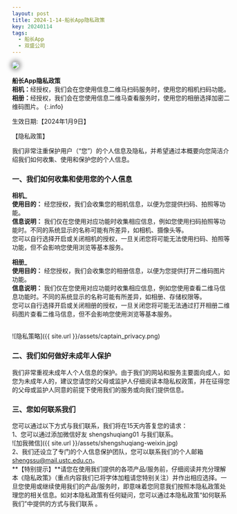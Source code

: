 ```yaml
---
layout: post
title: 2024-1-14-船长App隐私政策
key: 20240114
tags:
  - 船长App
  - 双盛公司
---
```


<!-- 添加目录 http://blog.csdn.net/hengwei_vc/article/details/47122103 -->
<script src="/javascripts/jquery-2.1.4.min.js" type="text/javascript"></script>
<script src="/javascripts/toc.js" type="text/javascript"></script>
<script type="text/javascript">
$(document).ready(function() {
    $('#toc').toc();
}); </script>
<div id="toc"></div>
<img style="border-radius: 15px;box-shadow: darkgrey 0px 0px 10px 5px" src="https://shengshuqiang.github.io/assets/captain.v.1.1.100.png"/><br><br><strong>船长App隐私政策</strong><br><strong>相机：</strong>经授权，我们会在您使用信息二维马扫码服务时，使用您的相机扫码功能。<br><strong>相册：</strong>经授权，我们会在您使用信息二维马查看服务时，使用您的相册选择加密二维码图片。
{:.info}
<!--more-->


生效日期:【2024年1月9日】

【隐私政策】

我们非常注重保护用户（“您”）的个人信息及隐私，并希望通过本概要向您简洁介绍我们如何收集、使用和保护您的个人信息。

### 一、我们如何收集和使用您的个人信息

**相机_**
<br>**使用目的：** 经您授权，我们会收集您的相机信息，以便为您提供扫码、拍照等功能。
<br>**信息说明：** 我们仅在您使用对应功能时收集相应信息，例如您使用扫码拍照等功能时。不同的系统显示的名称可能有所差异，如相机、摄像头等。
<br>您可以自行选择开启或关闭相机的授权，一旦关闭您将可能无法使用扫码、拍照等功能，但不会影响您使用浏览等基本服务。

**相册_**
<br>**使用目的：** 经您授权，我们会收集您的相册信息，以便为您提供打开二维码图片功能。
<br>**信息说明：** 我们仅在您使用对应功能时收集相应信息，例如您使用查看二维马信息功能时。不同的系统显示的名称可能有所差异，如相册、存储权限等。
<br>您可以自行选择开启或关闭相册的授权，一旦关闭您将可能无法通过打开相册二维码图片查看二维马信息，但不会影响您使用浏览等基本服务。

<br>![隐私策略]({{ site.url }}/assets/captain_privacy.png)

### 二、我们如何做好未成年人保护

我们非常重视未成年人个人信息的保护。由于我们的网站和服务主要面向成人，如您为未成年人的，建议您请您的父母或监护人仔细阅读本隐私权政策，并在征得您的父母或监护人同意的前提下使用我们的服务或向我们提供信息。


### 三、您如何联系我们

您可以通过以下方式与我们联系，我们将在15天内答复您的请求：
<br>1、您可以通过添加微信好友 shengshuqiang01 与我们联系。
<br>![加我微信]({{ site.url }}/assets/shengshuqiang-weixin.jpg)
<br>2、我们还设立了专门的个人信息保护团队，您可以联系我们的个人邮箱 shengssu@mail.ustc.edu.cn。
<br>**【特别提示】**请您在使用我们提供的各项产品/服务前，仔细阅读并充分理解本《隐私政策》（重点内容我们已将字体加粗请您特别关注）并作出相应选择。一旦您使用或继续使用我们的产品/服务时，即意味着您同意我们按照本隐私政策处理您的相关信息。如对本隐私政策有任何疑问，您可以通过本隐私政策“如何联系我们”中提供的方式与我们联系 。